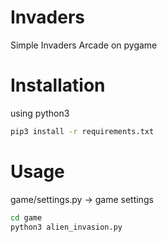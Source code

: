 # Invaders
Simple Invaders Arcade on pygame

# Installation
using python3
```bash
pip3 install -r requirements.txt
```

# Usage
game/settings.py -> game settings
```bash
cd game
python3 alien_invasion.py
```
